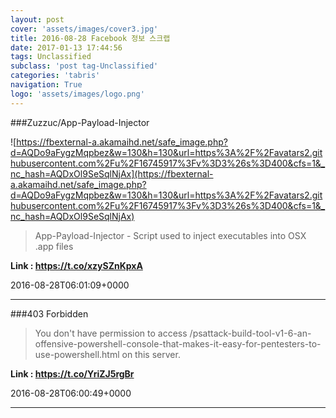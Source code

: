 ```yaml
---
layout: post
cover: 'assets/images/cover3.jpg'
title: 2016-08-28 Facebook 정보 스크랩
date: 2017-01-13 17:44:56
tags: Unclassified
subclass: 'post tag-Unclassified'
categories: 'tabris'
navigation: True
logo: 'assets/images/logo.png'
---
```


###Zuzzuc/App-Payload-Injector

![https://fbexternal-a.akamaihd.net/safe_image.php?d=AQDo9aFygzMqpbez&w=130&h=130&url=https%3A%2F%2Favatars2.githubusercontent.com%2Fu%2F16745917%3Fv%3D3%26s%3D400&cfs=1&_nc_hash=AQDxOl9SeSqlNjAx](https://fbexternal-a.akamaihd.net/safe_image.php?d=AQDo9aFygzMqpbez&w=130&h=130&url=https%3A%2F%2Favatars2.githubusercontent.com%2Fu%2F16745917%3Fv%3D3%26s%3D400&cfs=1&_nc_hash=AQDxOl9SeSqlNjAx)

>App-Payload-Injector - Script used to inject executables into OSX .app files

**Link : <https://t.co/xzySZnKpxA>**

2016-08-28T06:01:09+0000

---

###403 Forbidden

>You don't have permission to access /psattack-build-tool-v1-6-an-offensive-powershell-console-that-makes-it-easy-for-pentesters-to-use-powershell.html on this server.

**Link : <https://t.co/YriZJ5rgBr>**

2016-08-28T06:00:49+0000

---

